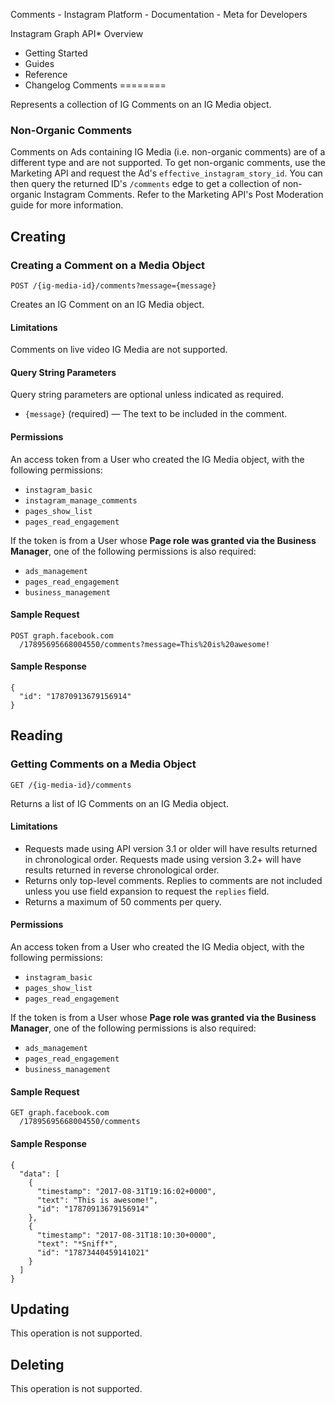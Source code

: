 
Comments - Instagram Platform - Documentation - Meta for Developers









Instagram Graph API* Overview
* Getting Started
* Guides
* Reference
* Changelog
Comments
========


Represents a collection of IG Comments on an IG Media object.


### Non-Organic Comments


Comments on Ads containing IG Media (i.e. non-organic comments) are of a different type and are not supported. To get non-organic comments, use the Marketing API and request the Ad's `effective_instagram_story_id`. You can then query the returned ID's `/comments` edge to get a collection of non-organic Instagram Comments. Refer to the Marketing API's Post Moderation guide for more information.


Creating
--------


### Creating a Comment on a Media Object


`POST /{ig-media-id}/comments?message={message}`


Creates an IG Comment on an IG Media object.


#### Limitations


Comments on live video IG Media are not supported.


#### Query String Parameters


Query string parameters are optional unless indicated as required.


* `{message}` (required) — The text to be included in the comment.


#### Permissions


An access token from a User who created the IG Media object, with the following permissions:


* `instagram_basic`
* `instagram_manage_comments`
* `pages_show_list`
* `pages_read_engagement`


If the token is from a User whose **Page role was granted via the Business Manager**, one of the following permissions is also required:


* `ads_management`
* `pages_read_engagement`
* `business_management`


#### Sample Request



```
POST graph.facebook.com
  /17895695668004550/comments?message=This%20is%20awesome!
```
#### Sample Response



```
{
  "id": "17870913679156914"
}
```
Reading
-------


### Getting Comments on a Media Object


`GET /{ig-media-id}/comments`


Returns a list of IG Comments on an IG Media object.


#### Limitations


* Requests made using API version 3.1 or older will have results returned in chronological order. Requests made using version 3.2+ will have results returned in reverse chronological order.
* Returns only top-level comments. Replies to comments are not included unless you use field expansion to request the `replies` field.
* Returns a maximum of 50 comments per query.


#### Permissions


An access token from a User who created the IG Media object, with the following permissions:


* `instagram_basic`
* `pages_show_list`
* `pages_read_engagement`


If the token is from a User whose **Page role was granted via the Business Manager**, one of the following permissions is also required:


* `ads_management`
* `pages_read_engagement`
* `business_management`


#### Sample Request



```
GET graph.facebook.com
  /17895695668004550/comments
```
#### Sample Response



```
{
  "data": [
    {
      "timestamp": "2017-08-31T19:16:02+0000",
      "text": "This is awesome!",
      "id": "17870913679156914"
    },
    {
      "timestamp": "2017-08-31T18:10:30+0000",
      "text": "*Sniff*",
      "id": "17873440459141021"
    }
  ]
}
```
Updating
--------


This operation is not supported.


Deleting
--------


This operation is not supported.







































 

